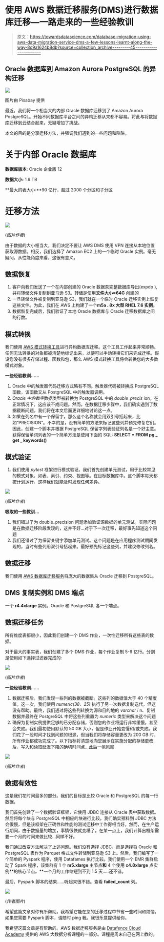 # 使用 AWS 数据迁移服务(DMS)进行数据库迁移—一路走来的一些经验教训

> 原文：<https://towardsdatascience.com/database-migration-using-aws-data-migration-service-dms-a-few-lessons-learnt-along-the-way-8c9a1624b8db?source=collection_archive---------45----------------------->

## Oracle 数据库到 Amazon Aurora PostgreSQL 的异构迁移

![](img/0b3abf11c6316bda31ce987ac1c38732.png)

图片由 Pixabay 提供

最近，我们将一个相当大的内部 Oracle 数据库迁移到了 Amazon Aurora PostgreSQL。开始不同数据库平台之间的异构迁移从来都不容易。将此与将数据库迁移到云结合起来，无疑增加了挑战。

本文的目的是分享迁移方法，并强调我们遇到的一些问题和陷阱。

# 关于内部 Oracle 数据库

**数据库版本:** Oracle 企业版 12

**数据大小:** 1.6 TB

**最大的表大小:**90 亿行，超过 2000 个分区和子分区

# 迁移方法

![](img/fc99da51abb8e0293441430788743bbe.png)

(*图片作者*)

由于数据的大小相当大，我们决定不要让 AWS DMS 使用 VPN 连接从本地位置获取源数据。相反，我们选择了 Amazon EC2 上的一个临时 Oracle 实例。毫无疑问，从性能角度来看，这很有意义。

## 数据恢复

1.  客户向我们发送了一个在内部创建的 Oracle 数据泵完整数据库导出(expdp ),并将转储文件复制到亚马逊 S3。转储是使用**文件大小=64G** 创建的
2.  一旦转储文件被复制到亚马逊 S3，我们就在一个临时 Oracle 迁移实例上恢复这些文件。为此，我们在 AWS 上构建了一个**m5a . 8x 大型 RHEL 7.6 实例**。
3.  数据恢复完成后，我们验证了本地 Oracle 数据库与 Oracle 迁移数据库之间的行数。

## 模式转换

我们使用 [AWS 模式转换工具](https://aws.amazon.com/dms/schema-conversion-tool/)进行异构数据库迁移。这个工具工作起来非常顺畅。任何无法转换的对象都被清楚地标记出来，以便可以手动转换它们来完成迁移。假设您没有很多存储过程、函数和包，那么 AWS 模式转换工具将会转换您的大多数模式对象。

**一些经验教训……**

1.  Oracle 中的触发器代码迁移方式略有不同。触发器代码被转换成 PostgreSQL 函数，该函数又从 PostgreSQL 中的触发器调用。
2.  *Oracle 中的数字*数据类型被转换为 PostgreSQL 中的 *double_precis* ion。在正常情况下，这应该不成问题。然而，在数据迁移步骤中，我们确实遇到了数据截断问题。我们将在本文后面更详细地讨论这一点。
3.  如果在列名中有一个保留字，那么这个名称就会用双引号括起来，比如“PRECISION”。不幸的是，没有简单的方法来标记这些列并预先修复它们。因此，创建一个脚本并根据 PostgreSQL 保留字列表验证列名是一个好主意。获得保留单词列表的一个简单方法是使用下面的 SQL:
    **SELECT * FROM pg _ get _ keywords()**

## 模式验证

1.  我们使用 *pytest* 框架进行模式验证。我们首先创建单元测试，用于比较常见的模式对象，如表、索引、约束、视图等。在目标数据库中。这个脚本每天都按计划运行，这样我们就能及时发现任何差异。

![](img/ee308ca36276d46682d5f4655c3b2ddc.png)

(*图片作者*)

**吸取的一些教训…**

1.  我们错过了为 double_precision 问题添加验证源数据的单元测试。实际问题是在数据迁移阶段发现的，这并不好…对于下一次迁移，最好事先知道这个问题
2.  我们还错过了为保留关键字添加单元测试。这个问题是在应用程序测试期间发现的，当时有些列用双引号括起来。最好预先标记这些列，并建议修改列名。

## 数据迁移

我们使用 [AWS 数据库迁移服务](https://aws.amazon.com/dms/)将庞大的数据集从 Oracle 迁移到 PostgreSQL。

## DMS 复制实例和 DMS 端点

一个 **r4.4xlarge** 实例。Oracle 和 PostgreSQL 各一个端点。

## 数据迁移任务

所有维度表都很小，因此我们创建一个 DMS 作业，一次性迁移所有这些表的数据。

对于最大的事实表，我们创建了多个 DMS 作业，每个作业复制 5-6 亿行。分割是使用如下选择过滤器完成的:

![](img/d3b88da88126a79bcd59f92b7bf64ab0.png)

(*图片作者*)

**一些经验教训……**

1.  数据迁移后，我们发现一些列的数据被截断。这些列的数据值大于 40 个精度值。这一次，我们使用 *numeric(38，25)* 执行了另一次数据复制迭代，但这没有帮助。最终，我们通过将这些列转换为源和目的地的 *varchar i* n、复制数据并最终在 PostgreSQL 中将这些列重置为 *numeric* 类型来解决这个问题
2.  确保为复制实例提供足够的已分配存储，否则您的作业将运行非常缓慢，甚至会失败。我们最初使用默认的 50 GB 大小，但是作业开始变慢和/或失败。我们花了一段时间才找到问题的根源，但当我们将存储容量更改为 200 GB 时，所有作业都成功完成了。以下指标将清楚地向您展示在实施分配的存储更改后，写入和读取延迟下降的确切时间点…此后一帆风顺

![](img/6b5a5c2ffa4c89388d8c42d7474bd152.png)

(*图片作者*)

## 数据有效性

这是我们花时间最多的部分。我们的目标是比较 Oracle 和 PostgreSQL 的每一行数据。

我们首先创建了一个数据验证框架，它使用 JDBC 连接从 Oracle 表中获取数据。然后将每个块与 PostgreSQL 中相应的块进行比较。我们确实预料到 JDBC 方法会很慢，但是该框架在正确性和性能的测试迁移中工作得相当好。然而，在生产运行期间，由于数据量的增加，事情很快就变糟了。在某一点上，我们计算出框架需要一个月的时间来做比较…同样不好。

我们通过改变方法解决了上述问题。我们没有选择 JDBC，而是选择将 Oracle 和 PostgreSQL 表作为 Parquet 格式文件转储到亚马逊 S3 上。然后，我们编写了一个简单的 Pyspark 程序，使用 Datafames 执行比较。我们使用一个 EMR 集群启动了 Spark 程序，该集群有 1 个 **m5.xlarge** 主节点**和** 4 个使用 **c4.8xlarge** 点实例**的核心节点。**一个月的工作缩短到不到 1.5 天…..还不错。

最后，Pyspark 脚本的结果……听起来很不错。查看 **failed_count** 列。

![](img/4ec8c2efa12c98b5926a0eec79e6eb7d.png)

(*作者图片*)

希望这篇文章对你有所帮助。我希望它能在您的迁移过程中节省一些时间和烦恼。如果您需要 Pyspark 脚本，请随时 ping 我。我很乐意提供给你。

我希望这篇文章是有帮助的。AWS 数据迁移服务是由 [Datafence Cloud Academy](http://www.datafence.com) 提供的 AWS 大数据分析课程的一部分。课程是周末自己在网上教的。